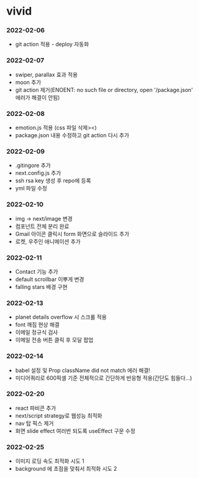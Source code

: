 # vivid 

### 2022-02-06
- git action 적용 - deploy 자동화

### 2022-02-07
- swiper, parallax 효과 적용
- moon 추가
- git action 제거(ENOENT: no such file or directory, open '/package.json' 에러가 해결이 안됨)

### 2022-02-08
- emotion.js 적용 (css 파일 삭제><)
- package.json 내용 수정하고 git action 다시 추가

### 2022-02-09
- .gitingore 추가
- next.config.js 추가
- ssh rsa key 생성 후 repo에 등록
- yml 파일 수정

### 2022-02-10
- img -> next/image 변경
- 컴포넌트 전체 분리 완료
- Gmail 아이콘 클릭시 form 화면으로 슬라이드 추가
- 로켓, 우주인 애니메이션 추가


### 2022-02-11
- Contact 기능 추가
- default scrollbar 이뿌게 변경
- falling stars 배경 구현

### 2022-02-13
- planet details overflow 시 스크롤 적용
- font 깨짐 현상 해결
- 이메일 정규식 검사
- 이메일 전송 버튼 클릭 후 모달 팝업

### 2022-02-14
- babel 설정 및 Prop className did not match 에러 해결!
- 미디어쿼리로 600픽셀 기준 전체적으로 간단하게 반응형 적용(간단도 힘들다...)

### 2022-02-20
- react 파비콘 추가
- next/script strategy로 웹성능 최적화
- nav 탑 픽스 제거
- 화면 slide effect 여러번 되도록 useEffect 구문 수정

### 2022-02-25
- 이미지 로딩 속도 최적화 시도 1
- background 에 초점을 맞춰서 최적화 시도 2
